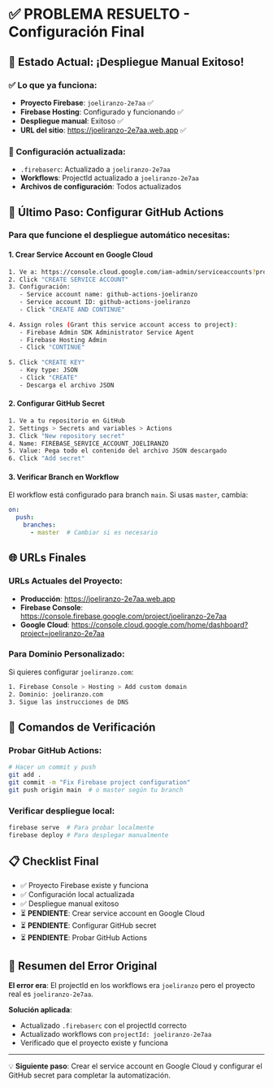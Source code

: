 # ✅ PROBLEMA RESUELTO - Configuración Final

## 🎉 Estado Actual: ¡Despliegue Manual Exitoso!

### ✅ Lo que ya funciona:
- **Proyecto Firebase**: `joeliranzo-2e7aa` ✅
- **Firebase Hosting**: Configurado y funcionando ✅  
- **Despliegue manual**: Exitoso ✅
- **URL del sitio**: https://joeliranzo-2e7aa.web.app ✅

### 🔧 Configuración actualizada:
- `.firebaserc`: Actualizado a `joeliranzo-2e7aa`
- **Workflows**: ProjectId actualizado a `joeliranzo-2e7aa`
- **Archivos de configuración**: Todos actualizados

## 🎯 Último Paso: Configurar GitHub Actions

### Para que funcione el despliegue automático necesitas:

#### 1. Crear Service Account en Google Cloud
```bash
1. Ve a: https://console.cloud.google.com/iam-admin/serviceaccounts?project=joeliranzo-2e7aa
2. Click "CREATE SERVICE ACCOUNT"
3. Configuración:
   - Service account name: github-actions-joeliranzo
   - Service account ID: github-actions-joeliranzo
   - Click "CREATE AND CONTINUE"
   
4. Assign roles (Grant this service account access to project):
   - Firebase Admin SDK Administrator Service Agent
   - Firebase Hosting Admin
   - Click "CONTINUE"
   
5. Click "CREATE KEY"
   - Key type: JSON
   - Click "CREATE"
   - Descarga el archivo JSON
```

#### 2. Configurar GitHub Secret
```bash
1. Ve a tu repositorio en GitHub
2. Settings > Secrets and variables > Actions
3. Click "New repository secret"
4. Name: FIREBASE_SERVICE_ACCOUNT_JOELIRANZO
5. Value: Pega todo el contenido del archivo JSON descargado
6. Click "Add secret"
```

#### 3. Verificar Branch en Workflow
El workflow está configurado para branch `main`. Si usas `master`, cambia:
```yaml
on:
  push:
    branches:
      - master  # Cambiar si es necesario
```

## 🌐 URLs Finales

### URLs Actuales del Proyecto:
- **Producción**: https://joeliranzo-2e7aa.web.app
- **Firebase Console**: https://console.firebase.google.com/project/joeliranzo-2e7aa
- **Google Cloud**: https://console.cloud.google.com/home/dashboard?project=joeliranzo-2e7aa

### Para Dominio Personalizado:
Si quieres configurar `joeliranzo.com`:
```bash
1. Firebase Console > Hosting > Add custom domain
2. Dominio: joeliranzo.com  
3. Sigue las instrucciones de DNS
```

## 🚀 Comandos de Verificación

### Probar GitHub Actions:
```bash
# Hacer un commit y push
git add .
git commit -m "Fix Firebase project configuration"
git push origin main  # o master según tu branch
```

### Verificar despliegue local:
```bash
firebase serve  # Para probar localmente
firebase deploy # Para desplegar manualmente
```

## 📋 Checklist Final

- ✅ Proyecto Firebase existe y funciona
- ✅ Configuración local actualizada  
- ✅ Despliegue manual exitoso
- ⏳ **PENDIENTE**: Crear service account en Google Cloud
- ⏳ **PENDIENTE**: Configurar GitHub secret
- ⏳ **PENDIENTE**: Probar GitHub Actions

## 🎯 Resumen del Error Original

**El error era**: El projectId en los workflows era `joeliranzo` pero el proyecto real es `joeliranzo-2e7aa`.

**Solución aplicada**: 
- Actualizado `.firebaserc` con el projectId correcto
- Actualizado workflows con `projectId: joeliranzo-2e7aa`
- Verificado que el proyecto existe y funciona

---

💡 **Siguiente paso**: Crear el service account en Google Cloud y configurar el GitHub secret para completar la automatización.
